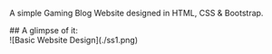 <p>A simple Gaming Blog Website designed in HTML, CSS & Bootstrap.
  
</p>
## A glimpse of it:
<summary>
![Basic Website Design](./ss1.png)
</summary>
